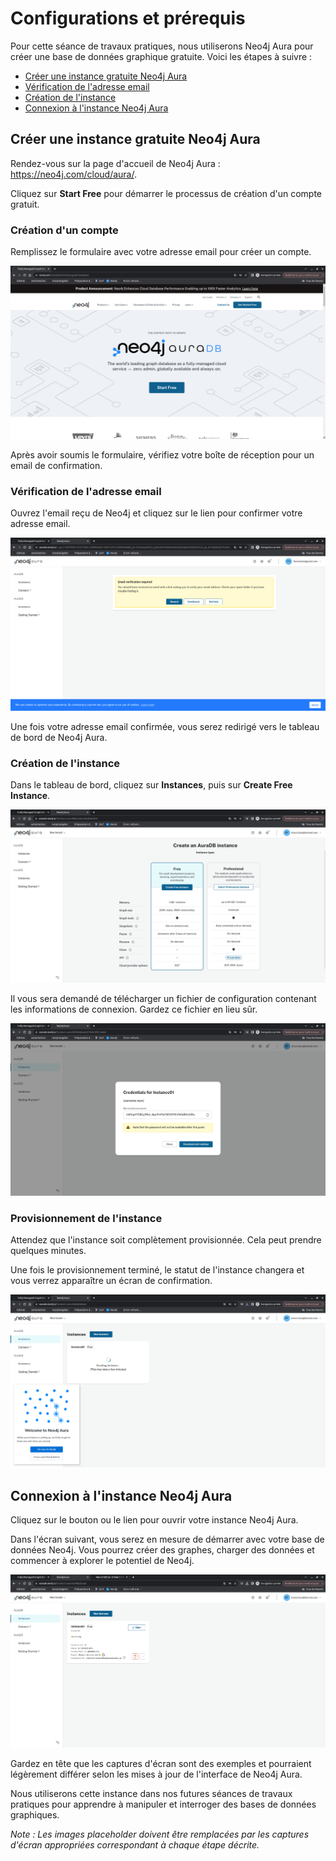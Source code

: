 # Configurations et prérequis
Pour cette séance de travaux pratiques, nous utiliserons Neo4j Aura pour créer une base de données graphique gratuite. Voici les étapes à suivre :

- [Créer une instance gratuite Neo4j Aura](#créer-une-instance-gratuite-neo4j-aura)
- [Vérification de l'adresse email](#vérification-de-ladresse-email)
- [Création de l'instance](#création-de-linstance)
- [Connexion à l'instance Neo4j Aura](#connexion-à-linstance-neo4j-aura)

## **Créer une instance gratuite Neo4j Aura**
Rendez-vous sur la page d'accueil de Neo4j Aura : https://neo4j.com/cloud/aura/.

Cliquez sur **Start Free** pour démarrer le processus de création d'un compte gratuit.

### **Création d'un compte**
Remplissez le formulaire avec votre adresse email pour créer un compte.

![homepage-start-free](../data/images/homepage-start-free.png)

Après avoir soumis le formulaire, vérifiez votre boîte de réception pour un email de confirmation.

### **Vérification de l'adresse email**
Ouvrez l'email reçu de Neo4j et cliquez sur le lien pour confirmer votre adresse email.

![email-verification](../data/images/email-verification.png)

Une fois votre adresse email confirmée, vous serez redirigé vers le tableau de bord de Neo4j Aura.

### **Création de l'instance**
Dans le tableau de bord, cliquez sur **Instances**, puis sur **Create Free Instance**.

![create-free-instance](../data/images/create-free-instance.png)

Il vous sera demandé de télécharger un fichier de configuration contenant les informations de connexion. Gardez ce fichier en lieu sûr.

![download-password](../data/images/download-password.png)

### **Provisionnement de l'instance**
Attendez que l'instance soit complètement provisionnée. Cela peut prendre quelques minutes.

Une fois le provisionnement terminé, le statut de l'instance changera et vous verrez apparaître un écran de confirmation.

![instance-setup](../data/images/instance-setup.png)

## **Connexion à l'instance Neo4j Aura**
Cliquez sur le bouton ou le lien pour ouvrir votre instance Neo4j Aura.

Dans l'écran suivant, vous serez en mesure de démarrer avec votre base de données Neo4j. Vous pourrez créer des graphes, charger des données et commencer à explorer le potentiel de Neo4j.

![open-instance](../data/images/open-instance.png)

Gardez en tête que les captures d'écran sont des exemples et pourraient légèrement différer selon les mises à jour de l'interface de Neo4j Aura.

Nous utiliserons cette instance dans nos futures séances de travaux pratiques pour apprendre à manipuler et interroger des bases de données graphiques.

*Note : Les images placeholder doivent être remplacées par les captures d'écran appropriées correspondant à chaque étape décrite.*
